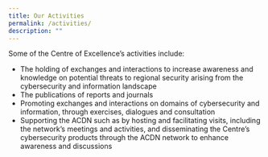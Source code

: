 ```yaml
---
title: Our Activities
permalink: /activities/
description: ""
---
```

Some of the Centre of Excellence’s activities include: 

* The holding of exchanges and interactions to increase awareness and knowledge on potential threats to regional security arising from the cybersecurity and information landscape 
* The publications of reports and journals
* Promoting exchanges and interactions on domains of cybersecurity and information, through exercises, dialogues and consultation 
* Supporting the ACDN such as by hosting and facilitating visits, including the network’s meetings and activities, and disseminating the Centre’s cybersecurity products through the ACDN network to enhance awareness and discussions